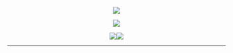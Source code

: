 <p align="center">
<a href="https://pandaxyz-xd.github.io/">
  <img src="https://readme-typing-svg.demolab.com?font=Indie+Flower&size=30&pause=1000&color=4cc9f0&width=458&lines=Welcome!+++I'm+++Pandaxyz">
</a>
</p>
<p align="center">
<img src="https://lanyard.cnrad.dev/api/801950534680182784">
 </p>





<p align="center">
<a href="https://www.twitter.com/Pandaxyzzz" target="_blank" rel="noreferrer"><img
src="https://img.shields.io/twitter/follow/Pandaxyzzz?logo=twitter&style=for-the-badge&color=0891b2&labelColor=1c1917"
/></a><a href="https://www.github.com/Pandaxyz-xd" target="_blank" rel="noreferrer"><img
src="https://img.shields.io/github/followers/Pandaxyz-xd?logo=github&style=for-the-badge&color=0891b2&labelColor=1c1917" /></a>
</p>










---
